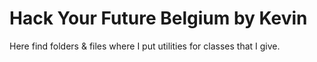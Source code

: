 # Hack Your Future Belgium by Kevin

Here find folders & files where I put utilities for classes that I give.